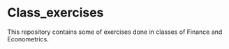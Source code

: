 # Class_exercises
This repository contains some of exercises done in classes of Finance and Econometrics.
